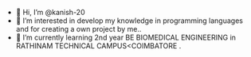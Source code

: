 - 👋 Hi, I’m @kanish-20
- 👀 I’m interested in develop my knowledge in programming languages and for creating a own project by me..
- 🌱 I’m currently learning  2nd year BE BIOMEDICAL ENGINEERING in RATHINAM TECHNICAL CAMPUS<COIMBATORE
  .

<!---
kanish-20/kanish-20 is a ✨ special ✨ repository because its `README.md` (this file) appears on your GitHub profile.
You can click the Preview link to take a look at your changes.
--->
